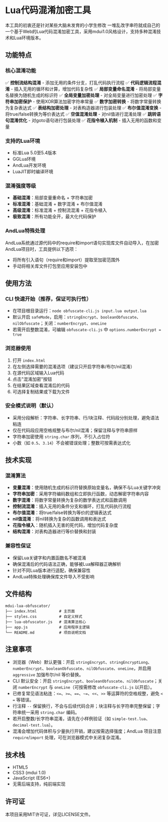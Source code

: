 # Lua代码混淆加密工具

本工具的初衷还是针对某些大脑未发育的小学生修改
一堆乱改字串符就成自己的
一个基于Web的Lua代码混淆加密工具，采用mdui1.0风格设计，支持多种混淆技术和Lua环境版本。

## 功能特点

### 核心混淆功能
✅ **控制流结构混淆** - 添加无用的条件分支，打乱代码执行流程
✅ **代码逻辑流程混淆** - 插入无用的循环和计算，增加代码复杂性
✅ **局部变量命名混淆** - 将局部变量名替换为随机生成的标识符
✅ **全局变量加密处理** - 对全局变量进行加密处理
✅ **字符串加密保护** - 使用XOR算法加密字符串常量
✅ **数字加密转换** - 将数字常量转换为复杂表达式
✅ **表结构加密处理** - 对表构造器进行包装处理
✅ **布尔值混淆变换** - 将true/false转换为等价表达式
✅ **空值混淆处理** - 对nil值进行混淆处理
✅ **跳转语句混淆优化** - 对goto语句进行包装处理
✅ **花指令植入机制** - 插入无用的函数和变量

### 支持的Lua环境
- 标准Lua 5.0至5.4版本
- GGLua环境
- AndLua开发环境
- LuaJIT即时编译环境

### 混淆强度等级
- **基础混淆**：局部变量重命名 + 字符串加密
- **标准混淆**：基础混淆 + 数字混淆 + 布尔值混淆
- **高级混淆**：标准混淆 + 控制流混淆 + 花指令植入
- **极致混淆**：所有功能全开，最大化代码保护

### AndLua特殊处理
AndLua系统通过源代码中的require和import语句实现库文件自动导入，在加密AndLua项目时，工具提供以下选项：
- 将所有引入语句（require和import）提取至加密范围外
- 手动将相关库文件打包至应用安装包中

## 使用方法

### CLI 快速开始（推荐，保证可执行性）
- 在项目根目录运行：`node obfuscate-cli.js input.lua output.lua`
- 默认开启 `safeMode`，启用：`stringEncrypt`、`booleanObfuscate`、`nilObfuscate`；关闭：`numberEncrypt`、`oneLine`
- 若需开启整数混淆，可编辑 `obfuscate-cli.js` 中 `options.numberEncrypt = true`

### 浏览器使用
1. 打开 `index.html`
2. 在左侧选择需要的混淆选项（建议只开启字符串/布尔/nil混淆）
3. 在源代码区域输入Lua代码
4. 点击"混淆加密"按钮
5. 在结果区域查看混淆后的代码
6. 可选择复制结果或下载为文件

### 安全模式说明（默认）
- 采用分段解析：字符串、长字符串、行/块注释、代码段分别处理，避免语法粘连
- 仅在代码段应用空格规整与布尔/nil混淆；保留注释与字符串原样
- 字符串加密使用 `string.char` 序列，不引入占位符
- 小数（如 `0.5`、`3.14`）不会被错误处理；整数可按需表达式化

## 技术实现

### 混淆算法
- **变量混淆**：使用随机生成的标识符替换原始变量名，确保不与Lua关键字冲突
- **字符串加密**：采用字符编码数组和立即执行函数，动态解密字符串内容
- **数字混淆**：将数字常量转换为复杂的数学表达式和函数调用
- **控制流混淆**：插入无用的条件分支和循环，打乱代码执行流程
- **布尔值混淆**：将true/false转换为等价的逻辑表达式
- **nil值混淆**：将nil转换为复杂的函数调用和表达式
- **花指令植入**：随机插入无害的死代码，增加代码复杂度
- **结构混淆**：对表构造器进行等价替换和封装

### 兼容性保证
- 保留Lua关键字和内置函数名不被混淆
- 确保混淆后的代码语法正确，能够被Lua解释器正确解析
- 针对不同Lua版本进行适配，确保兼容性
- AndLua特殊处理确保库文件导入不受影响

## 文件结构
```
mdui-lua-obfuscator/
├── index.html          # 主页面
├── styles.css          # 自定义样式
├── lua-obfuscator.js   # 混淆算法核心
├── app.js              # 应用程序主逻辑
└── README.md           # 项目说明文档
```

## 注意事项

- 浏览器（Web）默认更强：开启 `stringEncrypt`、`stringEncryptLong`、`numberEncrypt`、`booleanObfuscate`、`nilObfuscate`、`oneLine`，并启用 `aggressive` 加强布尔/nil 等价替换。
- CLI 默认安全：开启 `stringEncrypt`、`booleanObfuscate`、`nilObfuscate`；关闭 `numberEncrypt` 与 `oneLine`（可按需修改 `obfuscate-cli.js` 以开启）。
- 已修复常见语法粘连：`<=`、`>=`、`==`、`~=`、`<<`、`>>` 等运算符的空格规整，避免 `< =` 等错误。
- 行注释 `--` 保留换行，不会与后续代码合并；块注释与长字符串完整保留；字符串统一采用 `string.char` 编码。
- 若开启整数/长字符串混淆，请先在小样例验证（如 `simple-test.lua`、`decimal-test.lua`）。
- 混淆会增加代码体积与少量执行开销，建议按需选择强度；AndLua 项目注意 `require`/`import` 处理，可在浏览器模式中关闭复杂混淆。

## 技术栈
- HTML5
- CSS3 (mdui 1.0)
- JavaScript (ES6+)
- 无需后端支持，纯前端实现

## 许可证
本项目采用MIT许可证，详见LICENSE文件。
